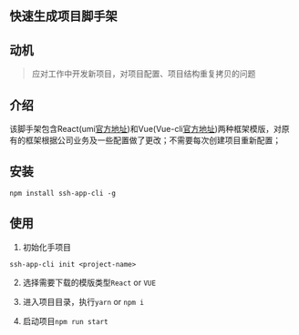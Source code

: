## 快速生成项目脚手架

## 动机
> 应对工作中开发新项目，对项目配置、项目结构重复拷贝的问题

## 介绍
该脚手架包含React(umi[官方地址](https://umijs.org/zh-CN))和Vue(Vue-cli[官方地址](https://cn.vuejs.org/))两种框架模版，对原有的框架根据公司业务及一些配置做了更改；不需要每次创建项目重新配置；

## 安装
```
npm install ssh-app-cli -g
```

## 使用
1. 初始化手项目
```
ssh-app-cli init <project-name>

```
2. 选择需要下载的模版类型`React` or `VUE`

3. 进入项目目录，执行`yarn` or `npm i`

4. 启动项目`npm run start`

